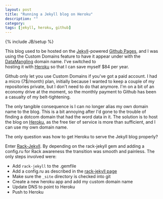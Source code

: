 ```yaml
---
layout: post
title: "Running a Jekyll blog on Heroku"
description: ""
category:
tags: [jekyll, heroku, github]
---
```

{% include JB/setup %}

This blog used to be hosted on the
[Jekyll](http://github.com/mojombo/jekyll)-powered
[Github Pages](http://pages.github.com), and I was using the Custom Domains 
feature to have it appear under with the
[DataMangling](http://datamangling.com) domain name. I've switched to  
hosting it with [Heroku](http://heroku.com) so that I can save myself
$84 per year.

Github only let you use Custom Domains if you've got a paid account. I
had a micro (7$/month) plan, initially because I wanted to keep a
couple of my repositories private, but I don't need to do that
anymore.  I'm on a bit of an economy drive at the moment, so the
monthly payment to Github has been a casualty of my belt-tightening.

The only tangible consequence is I can no longer alias my own domain
name to the blog. This is a bit annoying after I'd gone to the trouble
of finding a dotcom domain that had the word data in it.  The solution
is to host the blog on [Heroku](http://heroku.com), as the free tier
of service is more than sufficient, and I can use my own domain name.

The only question was how to get Heroku to serve the Jekyll blog
properly?

Enter [Rack-Jekyll](http://github.com/bry4n/rack-jekyll).  By
depending on the rack-jekyll gem and adding a config.ru for Rack
awareness the transition was smooth and painless.  The only steps
involved were:

* Add `rack-jekyll` to the .gemfile
* Add a config.ru as described in the [rack-jekyll page](http://github.com/bry4n/rack-jekyll)
* Make sure the `_site` directory is checked into git
* Create a new heroku app and add my custom domain name
* Update DNS to point to Heroku
* Push to Heroku

